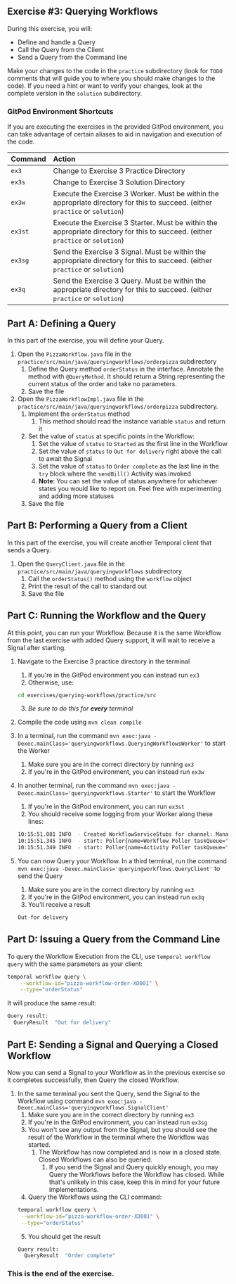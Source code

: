 ## Exercise #3: Querying Workflows

During this exercise, you will:

- Define and handle a Query
- Call the Query from the Client
- Send a Query from the Command line

Make your changes to the code in the `practice` subdirectory (look for
`TODO` comments that will guide you to where you should make changes to
the code). If you need a hint or want to verify your changes, look at
the complete version in the `solution` subdirectory.

### GitPod Environment Shortcuts

If you are executing the exercises in the provided GitPod environment, you
can take advantage of certain aliases to aid in navigation and execution of
the code.

| Command | Action                                                                                                                          |
| :------ | :------------------------------------------------------------------------------------------------------------------------------ |
| `ex3`   | Change to Exercise 3 Practice Directory                                                                                         |
| `ex3s`  | Change to Exercise 3 Solution Directory                                                                                         |
| `ex3w`  | Execute the Exercise 3 Worker. Must be within the appropriate directory for this to succeed. (either `practice` or `solution`)  |
| `ex3st` | Execute the Exercise 3 Starter. Must be within the appropriate directory for this to succeed. (either `practice` or `solution`) |
| `ex3sg` | Send the Exercise 3 Signal. Must be within the appropriate directory for this to succeed. (either `practice` or `solution`)     |
| `ex3q`  | Send the Exercise 3 Query. Must be within the appropriate directory for this to succeed. (either `practice` or `solution`)      |

## Part A: Defining a Query

In this part of the exercise, you will define your Query.

1. Open the `PizzaWorkflow.java` file in the `practice/src/main/java/queryingworkflows/orderpizza` subdirectory
   1. Define the Query method `orderStatus` in the interface. Annotate the method with `@QueryMethod`. It should return a String representing the current status of the order and take no parameters.
   2. Save the file
1. Open the `PizzaWorkflowImpl.java` file in the `practice/src/main/java/queryingworkflows/orderpizza` subdirectory.
   1. Implement the `orderStatus` method
      1. This method should read the instance variable `status` and return it
   2. Set the value of `status` at specific points in the Workflow:
      1. Set the value of `status` to `Started` as the first line in the Workflow
      1. Set the value of `status` to `Out for delivery` right above the call to await the Signal
      1. Set the value of `status` to `Order complete` as the last line in the `try` block where the `sendBill()` Activity was invoked
      1. **Note**: You can set the value of status anywhere for whichever states you would like to report on. Feel free with experimenting and adding more statuses
   3. Save the file

## Part B: Performing a Query from a Client

In this part of the exercise, you will create another Temporal client that sends
a Query.

1. Open the `QueryClient.java` file in the `practice/src/main/java/queryingworkflows` subdirectory
   1. Call the `orderStatus()` method using the `workflow` object
   2. Print the result of the call to standard out
   3. Save the file

## Part C: Running the Workflow and the Query

At this point, you can run your Workflow. Because it is the same Workflow from the last exercise with added Query support, it will wait to receive a Signal after starting.

1. Navigate to the Exercise 3 practice directory in the terminal
   1. If you're in the GitPod environment you can instead run `ex3`
   2. Otherwise, use:
   ```bash
   cd exercises/querying-workflows/practice/src
   ```
   3. _Be sure to do this for **every** terminal_
2. Compile the code using `mvn clean compile`
3. In a terminal, run the command `mvn exec:java -Dexec.mainClass='queryingworkflows.QueryingWorkflowsWorker'` to start the Worker
   1. Make sure you are in the correct directory by running `ex3`
   2. If you're in the GitPod environment, you can instead run `ex3w`
4. In another terminal, run the command `mvn exec:java -Dexec.mainClass='queryingworkflows.Starter'` to start the Workflow

   1. If you're in the GitPod environment, you can run `ex3st`
   2. You should receive some logging from your Worker along these lines:

   ```bash
   10:15:51.081 INFO  - Created WorkflowServiceStubs for channel: ManagedChannelOrphanWrapper{delegate=ManagedChannelImpl{logId=1, target=127.0.0.1:7233}}
   10:15:51.345 INFO  - start: Poller{name=Workflow Poller taskQueue="pizza-tasks", namespace="default", identity=63174@Masons-Laptop}
   10:15:51.349 INFO  - start: Poller{name=Activity Poller taskQueue="pizza-tasks", namespace="default", identity=63174@Masons-Laptop}
   ```

5. You can now Query your Workflow. In a third terminal, run the command `mvn exec:java -Dexec.mainClass='queryingworkflows.QueryClient'` to send the Query
   1. Make sure you are in the correct directory by running `ex3`
   2. If you're in the GitPod environment, you can instead run `ex3q`
   3. You'll receive a result
   ```bash
   Out for delivery
   ```

## Part D: Issuing a Query from the Command Line

To query the Workflow Execution from the CLI, use `temporal workflow query` with the same parameters as your client:

```bash
temporal workflow query \
    --workflow-id="pizza-workflow-order-XD001" \
    --type="orderStatus"
```

It will produce the same result:

```bash
Query result:
  QueryResult  "Out for delivery"
```

## Part E: Sending a Signal and Querying a Closed Workflow

Now you can send a Signal to your Workflow as in the previous exercise so it
completes successfully, then Query the closed Workflow.

1. In the same terminal you sent the Query, send the Signal to the Workflow using
   command `mvn exec:java -Dexec.mainClass='queryingworkflows.SignalClient'`
   1. Make sure you are in the correct directory by running `ex3`
   2. If you're in the GitPod environment, you can instead run `ex3sg`
   3. You won't see any output from the Signal, but you should see the result
      of the Workflow in the terminal where the Workflow was started.
      1. The Workflow has now completed and is now in a closed state. Closed
         Workflows can also be queried.
         1. If you send the Signal and Query quickly enough, you may Query the Workflows
            before the Workflow has closed. While that's unlikely in this case, keep
            this in mind for your future implementations.
   4. Query the Workflows using the CLI command:
   ```bash
   temporal workflow query \
    --workflow-id="pizza-workflow-order-XD001" \
    --type="orderStatus"
   ```
   5. You should get the result
   ```bash
   Query result:
     QueryResult  "Order complete"
   ```

### This is the end of the exercise.
